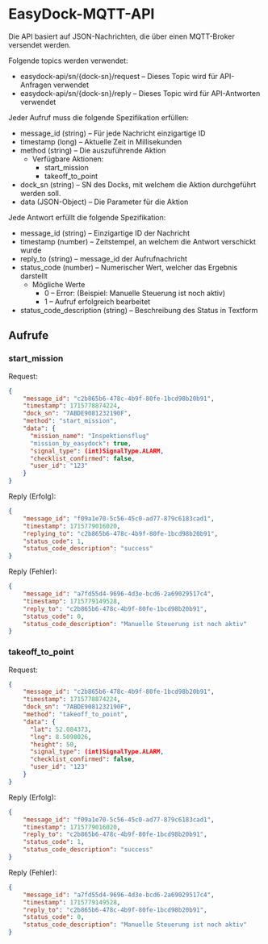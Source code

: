 # EasyDock-MQTT-API

Die API basiert auf JSON-Nachrichten, die über einen MQTT-Broker versendet
werden.

Folgende topics werden verwendet:

- easydock-api/sn/{dock-sn}/request – Dieses Topic wird für API-Anfragen verwendet
- easydock-api/sn/{dock-sn}/reply   – Dieses Topic wird für API-Antworten verwendet

Jeder Aufruf muss die folgende Spezifikation erfüllen:

- message_id (string) – Für jede Nachricht einzigartige ID
- timestamp (long) – Aktuelle Zeit in Millisekunden
- method (string) – Die auszuführende Aktion
  - Verfügbare Aktionen:
    - start_mission
    - takeoff_to_point
- dock_sn (string) – SN des Docks, mit welchem die Aktion durchgeführt werden soll.
- data (JSON-Object) – Die Parameter für die Aktion

Jede Antwort erfüllt die folgende Spezifikation:
- message_id (string) – Einzigartige ID der Nachricht
- timestamp (number) – Zeitstempel, an welchem die Antwort verschickt wurde
- reply_to (string) – message_id der Aufrufnachricht
- status_code (number) – Numerischer Wert, welcher das Ergebnis darstellt
  - Mögliche Werte    
    - 0 – Error: (Beispiel: Manuelle Steuerung ist noch aktiv)
    - 1 – Aufruf erfolgreich bearbeitet
- status_code_description (string) – Beschreibung des Status in Textform

## Aufrufe
### start_mission
Request:

````json
{
    "message_id": "c2b865b6-478c-4b9f-80fe-1bcd98b20b91",
    "timestamp": 1715778874224,
    "dock_sn": "7ABDE9081232190F",
    "method": "start_mission",
    "data": {
      "mission_name": "Inspektionsflug"
      "mission_by_easydock": true,
      "signal_type": (int)SignalType.ALARM,
      "checklist_confirmed": false,
      "user_id": "123"
    }
}
````

Reply (Erfolg):

````json
{
    "message_id": "f09a1e70-5c56-45c0-ad77-879c6183cad1",
    "timestamp": 1715779016020,
    "replying_to": "c2b865b6-478c-4b9f-80fe-1bcd98b20b91",
    "status_code": 1,
    "status_code_description": "success"
}
````

Reply (Fehler):

````json
{
    "message_id": "a7fd55d4-9696-4d3e-bcd6-2a69029517c4",
    "timestamp": 1715779149528,
    "reply_to": "c2b865b6-478c-4b9f-80fe-1bcd98b20b91",
    "status_code": 0,
    "status_code_description": "Manuelle Steuerung ist noch aktiv"
}
````

### takeoff_to_point

Request:

````json
{
    "message_id": "c2b865b6-478c-4b9f-80fe-1bcd98b20b91",
    "timestamp": 1715778874224,
    "dock_sn": "7ABDE9081232190F",
    "method": "takeoff_to_point",
    "data": {
      "lat": 52.084373,
      "lng": 8.5098026,
      "height": 50,
      "signal_type": (int)SignalType.ALARM,
      "checklist_confirmed": false,
      "user_id": "123"
    }
}
````

Reply (Erfolg):

````json
{
    "message_id": "f09a1e70-5c56-45c0-ad77-879c6183cad1",
    "timestamp": 1715779016020,
    "reply_to": "c2b865b6-478c-4b9f-80fe-1bcd98b20b91",
    "status_code": 1,
    "status_code_description": "success"
}
````

Reply (Fehler):

````json
{
    "message_id": "a7fd55d4-9696-4d3e-bcd6-2a69029517c4",
    "timestamp": 1715779149528,
    "reply_to": "c2b865b6-478c-4b9f-80fe-1bcd98b20b91",
    "status_code": 0,
    "status_code_description": "Manuelle Steuerung ist noch aktiv"
}
````
